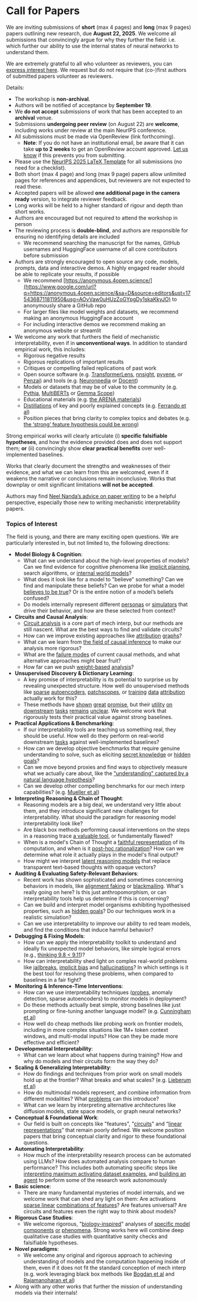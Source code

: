 # Call for Papers
We are inviting submissions of **short** (max 4 pages) and **long** (max 9 pages) papers outlining new research, due **August 22, 2025**. We welcome all submissions that convincingly argue for why they further the field: i.e. which further our ability to use the internal states of neural networks to understand them. 

We are extremely grateful to all who volunteer as reviewers, you can [express interest here](https://www.google.com/url?q=https://docs.google.com/forms/d/e/1FAIpQLSdiw1SJllzoTz_nqzDTzTOGb9DV3W_truQyh-WvYj_QGIi7Mg/viewform?usp%3Ddialog&sa=D&source=editors&ust=1754368711808344&usg=AOvVaw3GuDFgTW7ahju8UI7mfgrr). We request but do not require that (co-)first authors of submitted papers volunteer as reviewers. 

Details: 
* The workshop is **non-archival**.
* Authors will be notified of acceptance by **September 19**.
* We **do not accept** submissions of work that has been accepted to an **archival** venue.
* Submissions **undergoing peer review** (on August 22) are **welcome**, including works under review at the main NeurIPS conference.
* All submissions must be made via OpenReview (link forthcoming).
  * **Note**: If you do not have an institutional email, be aware that it can take **up to 2 weeks** to get an OpenReview account approved. [Let us know](mailto:neurips2025@mechinterpworkshop.com) if this prevents you from submitting.
* Please use the [NeurIPS 2025 LaTeX Template](https://www.google.com/url?q=https://media.neurips.cc/Conferences/NeurIPS2025/Styles.zip&sa=D&source=editors&ust=1754368711810379&usg=AOvVaw2eNwEyxFlHr_nIwVnHCKTO) for all submissions (no need for a checklist).
* Both short (max 4 page) and long (max 9 page) papers allow unlimited pages for references and appendices, but reviewers are not expected to read these.
* Accepted papers will be allowed **one additional page in the camera ready** version, to integrate reviewer feedback.
* Long works will be held to a higher standard of rigour and depth than short works.
* Authors are encouraged but not required to attend the workshop in person
* The reviewing process is **double-blind**, and authors are responsible for ensuring no identifying details are included
  * We recommend searching the manuscript for the names, GitHub usernames and HuggingFace username of all core contributors before submission
* Authors are strongly encouraged to open source any code, models, prompts, data and interactive demos. A highly engaged reader should be able to replicate your results, if possible
  * We recommend [https://anonymous.4open.science/](https://www.google.com/url?q=https://anonymous.4open.science/&sa=D&source=editors&ust=1754368711811950&usg=AOvVaw0uHUzZoGYpgDy1skaKkyJO) to anonymously share a GitHub repo
  * For larger files like model weights and datasets, we recommend making an anonymous HuggingFace account
  * For including interactive demos we recommend making an anonymous website or streamlit
* We welcome any work that furthers the field of mechanistic interpretability, even if in **unconventional ways**. In addition to standard empirical work, this includes:
  * Rigorous negative results
  * Rigorous replications of important results
  * Critiques or compelling failed replications of past work
  * Open source software (e.g. [TransformerLens](https://www.google.com/url?q=https://github.com/neelnanda-io/TransformerLens&sa=D&source=editors&ust=1754368711814014&usg=AOvVaw3a1x2WQya6sv4WKYsBiToZ), [nnsight](https://www.google.com/url?q=https://github.com/ndif-team/nnsight&sa=D&source=editors&ust=1754368711814172&usg=AOvVaw0WHS3SYB_3JJFs5In0PMaM), [pyvene](https://www.google.com/url?q=https://github.com/stanfordnlp/pyvene/tree/main/pyvene/models/mlp&sa=D&source=editors&ust=1754368711814356&usg=AOvVaw0ZMBEZrSBc_SrDX5JtnV5Z), or [Penzai](https://www.google.com/url?q=https://github.com/google-deepmind/penzai&sa=D&source=editors&ust=1754368711814525&usg=AOvVaw3jXdk-2LYm9-rBxM5fq1Vd)) and tools (e.g. [Neuronpedia](https://www.google.com/url?q=http://neuronpedia.org&sa=D&source=editors&ust=1754368711814718&usg=AOvVaw0buiFf70YKyvl8RgcfmckJ) or [Docent](https://www.google.com/url?q=https://transluce.org/introducing-docent&sa=D&source=editors&ust=1754368711814875&usg=AOvVaw36EdU0yCbvawi7wUXaF5c_))
  * Models or datasets that may be of value to the community (e.g. [Pythia](https://www.google.com/url?q=https://arxiv.org/abs/2304.01373&sa=D&source=editors&ust=1754368711815142&usg=AOvVaw0Dtn3kZFu87rAkS-ip0ZpA), [MultiBERTs](https://www.google.com/url?q=https://arxiv.org/abs/2106.16163&sa=D&source=editors&ust=1754368711815203&usg=AOvVaw2hLSvVzXelosuqy49SzSOr) or [Gemma Scope](https://www.google.com/url?q=https://arxiv.org/abs/2408.05147&sa=D&source=editors&ust=1754368711815282&usg=AOvVaw11mdxWE7NstrFREy8IBq-c))
  * Educational materials (e.g. [the ARENA materials](https://www.google.com/url?q=https://arena3-chapter1-transformer-interp.streamlit.app/&sa=D&source=editors&ust=1754368711815445&usg=AOvVaw2o5VwJ494wmJ0XFD3T-nzB))
  * [Distillations](https://www.google.com/url?q=https://distill.pub/2017/research-debt/&sa=D&source=editors&ust=1754368711815538&usg=AOvVaw3zMAP8_CfkXOTeiuyksTk-) of key and poorly explained concepts (e.g. [Ferrando et al](https://www.google.com/url?q=https://arxiv.org/abs/2405.00208&sa=D&source=editors&ust=1754368711815683&usg=AOvVaw2OMkULs0YDOdt--qsnpXXJ))
  * Position pieces that bring clarity to complex topics and debates (e.g. [the ‘strong’ feature hypothesis could be wrong](https://www.google.com/url?q=https://www.alignmentforum.org/posts/tojtPCCRpKLSHBdpn/the-strong-feature-hypothesis-could-be-wrong&sa=D&source=editors&ust=1754368711816029&usg=AOvVaw0ItwU3IX0Jre7nSGCWUhOK))

Strong empirical works will clearly articulate (i) **specific falsifiable hypotheses**, and how the evidence provided does and does not support them; **or** (ii) convincingly show **clear practical benefits** over well-implemented baselines. 

Works that clearly document the strengths and weaknesses of their evidence, and what we can learn from this are welcomed, even if it weakens the narrative or conclusions remain inconclusive. Works that downplay or omit significant limitations **will not be accepted**. 

Authors may find [Neel Nanda’s advice on paper writing](https://www.google.com/url?q=https://www.alignmentforum.org/posts/eJGptPbbFPZGLpjsp/highly-opinionated-advice-on-how-to-write-ml-papers&sa=D&source=editors&ust=1754368711817819&usg=AOvVaw11UatooCYPnG6fZiB59oZT) to be a helpful perspective, especially those new to writing mechanistic interpretability papers. 
### Topics of Interest
The field is young, and there are many exciting open questions. We are particularly interested in, but not limited to, the following directions: 
* **Model Biology & Cognition**:
  * What can we understand about the high-level properties of models? Can we find evidence for cognitive phenomena like [implicit planning](https://www.google.com/url?q=https://transformer-circuits.pub/2025/attribution-graphs/biology.html%23dives-poems&sa=D&source=editors&ust=1754368711818839&usg=AOvVaw3LuwP1nyzejUeydfHQ5OUM), search algorithms, or [internal world models](https://www.google.com/url?q=https://arxiv.org/abs/2210.13382&sa=D&source=editors&ust=1754368711818982&usg=AOvVaw0i7o0Pqz_9Jn8bZSScuknG)?
  * What does it look like for a model to "believe" something? Can we find and manipulate these beliefs? Can we probe for what a model [believes to be true](https://www.google.com/url?q=https://arxiv.org/abs/2310.06824&sa=D&source=editors&ust=1754368711819409&usg=AOvVaw0DjnK-t1m2622E3yfBCVj5)? Or is the entire notion of a model’s beliefs confused?
  * Do models internally represent different [personas](https://www.google.com/url?q=https://arxiv.org/abs/2406.12094&sa=D&source=editors&ust=1754368711819679&usg=AOvVaw184Q8utn2GrkCRxXj1r-pE) or [simulators](https://www.google.com/url?q=https://www.nature.com/articles/s41586-023-06647-8&sa=D&source=editors&ust=1754368711819810&usg=AOvVaw0KaVN9E0gYcyIRUFRn1J1o) that drive their behavior, and how are these selected from context?
* **Circuits and Causal Analysis**:
  * [Circuit analysis](https://www.google.com/url?q=https://distill.pub/2020/circuits/zoom-in/&sa=D&source=editors&ust=1754368711820108&usg=AOvVaw0p4FEY6F8xLxD3kI-BWzni) is a core part of mech interp, but our methods are still nascent. What are the best ways to find and validate circuits?
  * How can we improve existing approaches like [attribution](https://www.google.com/url?q=https://arxiv.org/abs/2406.11944&sa=D&source=editors&ust=1754368711820390&usg=AOvVaw1bLOkF3aEoUq2cwUJjVMrQ) [graphs](https://www.google.com/url?q=https://transformer-circuits.pub/2025/attribution-graphs/methods.html&sa=D&source=editors&ust=1754368711820476&usg=AOvVaw0djn8OuQYfLE1RwgTbFyMA)?
  * What can we learn from [the field of causal inference](https://www.google.com/url?q=https://arxiv.org/abs/2407.04690&sa=D&source=editors&ust=1754368711820651&usg=AOvVaw2guCbSnpYxPQsgb0hZTSzf) to make our analysis more rigorous?
  * What are the [failure modes](https://www.google.com/url?q=https://arxiv.org/abs/2307.15771&sa=D&source=editors&ust=1754368711820822&usg=AOvVaw0o2sWUqoZCgz7yE9ZPmtm7) of current causal methods, and what alternative approaches might bear fruit?
  * How far can we push [weight-based](https://www.google.com/url?q=https://arxiv.org/abs/2301.05217&sa=D&source=editors&ust=1754368711821085&usg=AOvVaw2LwU1xilszZkP8_2u7CTB4) [analysis](https://www.google.com/url?q=https://arxiv.org/abs/2410.08417&sa=D&source=editors&ust=1754368711821248&usg=AOvVaw3dnKivw2tO4YVqXs1vekj1)?
* **Unsupervised Discovery & Dictionary Learning**:
  * A key promise of interpretability is its potential to surprise us by revealing unexpected structure. How well do unsupervised methods like [sparse](https://www.google.com/url?q=https://arxiv.org/abs/2103.15949&sa=D&source=editors&ust=1754368711821709&usg=AOvVaw0x0zvGvc7qmn6mIw3M-Tuu) [autoencoders](https://www.google.com/url?q=https://transformer-circuits.pub/2023/monosemantic-features&sa=D&source=editors&ust=1754368711821810&usg=AOvVaw31eXdEMQl2R2QCuAYozjQx), [patch](https://www.google.com/url?q=https://arxiv.org/abs/2401.06102&sa=D&source=editors&ust=1754368711821882&usg=AOvVaw2GNv5uSybzhaPoxIw2nkse)[scopes](https://www.google.com/url?q=https://arxiv.org/abs/2403.10949v2&sa=D&source=editors&ust=1754368711821935&usg=AOvVaw0WP18tuLAE35z3eV1_Jeqc), or [training](https://www.google.com/url?q=https://proceedings.mlr.press/v70/koh17a?ref%3Dhttps://githubhelp.com&sa=D&source=editors&ust=1754368711822052&usg=AOvVaw1hT0zNUef-_axTDZ18l5sl) [data](https://www.google.com/url?q=https://arxiv.org/abs/2308.03296&sa=D&source=editors&ust=1754368711822124&usg=AOvVaw3aYGgNU1xUaUmaCLTs_M61) [attribution](https://www.google.com/url?q=https://arxiv.org/abs/2205.11482&sa=D&source=editors&ust=1754368711822200&usg=AOvVaw36B9K8YisCJDyzK5sCtGra) actually work for this?
  * These methods have [shown](https://www.google.com/url?q=https://transformer-circuits.pub/2024/scaling-monosemanticity/index.html&sa=D&source=editors&ust=1754368711822407&usg=AOvVaw15ULF21UzicS1KG43SyKtP) [great](https://www.google.com/url?q=https://transformer-circuits.pub/2025/attribution-graphs/biology.html&sa=D&source=editors&ust=1754368711822531&usg=AOvVaw0VOi4cLKkUboYr2SYpX21-) [promise](https://www.google.com/url?q=https://arxiv.org/abs/2503.10965&sa=D&source=editors&ust=1754368711822608&usg=AOvVaw3ZWEKQitc6JxoS_mf-pmwx), but their [utility](https://www.google.com/url?q=https://arxiv.org/abs/2502.16681&sa=D&source=editors&ust=1754368711822694&usg=AOvVaw0c3_5h3CfxfjexTohbtZNx) [on](https://www.google.com/url?q=https://www.tilderesearch.com/blog/sieve&sa=D&source=editors&ust=1754368711822775&usg=AOvVaw1HfGvBFqHm2gKYcpLUXHpU) [downstream](https://www.google.com/url?q=https://arxiv.org/abs/2501.17148&sa=D&source=editors&ust=1754368711822850&usg=AOvVaw1y7eoZeg_2bTUpzz8e7U8Q) [tasks](https://www.google.com/url?q=https://transformer-circuits.pub/2024/features-as-classifiers/index.html&sa=D&source=editors&ust=1754368711822950&usg=AOvVaw34ZbDW5_mlQ_c6Hy3i2DP3) [remains](https://www.google.com/url?q=https://arxiv.org/abs/2502.04382&sa=D&source=editors&ust=1754368711823032&usg=AOvVaw15a9HLeOTzE2xo-H3-_W-E) [unclear](https://www.google.com/url?q=https://www.alignmentforum.org/posts/4uXCAJNuPKtKBsi28/negative-results-for-saes-on-downstream-tasks&sa=D&source=editors&ust=1754368711823141&usg=AOvVaw2NZVpo7LNOrQW7J1ng9ouz). We welcome work that rigorously tests their practical value against strong baselines.
* **Practical Applications & Benchmarking**:
  * If our interpretability tools are teaching us something real, they should be useful. How well do they perform on real-world downstream [tasks](https://www.google.com/url?q=https://www.lesswrong.com/posts/wGRnzCFcowRCrpX4Y/downstream-applications-as-validation-of-interpretability&sa=D&source=editors&ust=1754368711823686&usg=AOvVaw0psj9eH2NwXiO4ckkGKDO5) against well-implemented baselines?
  * How can we develop objective benchmarks that require genuine understanding to solve, such as eliciting [secret knowledge](https://www.google.com/url?q=https://arxiv.org/abs/2505.14352&sa=D&source=editors&ust=1754368711823961&usg=AOvVaw2mxcHCuRwunl73nnOiwsj0) or [hidden goals](https://www.google.com/url?q=https://arxiv.org/abs/2503.10965&sa=D&source=editors&ust=1754368711824050&usg=AOvVaw0H0R_aUUNuQJmGQy2nK1SE)?
  * Can we move beyond proxies and find ways to objectively measure what we actually care about, like the ["understanding" captured by a natural language hypothesis](https://www.google.com/url?q=https://arxiv.org/abs/2502.04382&sa=D&source=editors&ust=1754368711824315&usg=AOvVaw2UpiMqM93py1x8Fy24mggV)?
  * Can we develop other compelling benchmarks for our mech interp capabilities? (e.g. [Mueller et al](https://www.google.com/url?q=https://arxiv.org/abs/2504.13151&sa=D&source=editors&ust=1754368711824489&usg=AOvVaw0o_GHMG7yNghIZuekowZKe))
* **Interpreting Reasoning & Chain of Thought**:
  * Reasoning models are a big deal, we understand very little about them, and they introduce significant new challenges for interpretability. What should the paradigm for reasoning model interpretability look like?
  * Are black box methods performing causal interventions on the steps in a reasoning trace [a valuable tool](https://www.google.com/url?q=https://arxiv.org/abs/2506.19143&sa=D&source=editors&ust=1754368711825003&usg=AOvVaw0BiIDUFBX11BgDNOQctE4F), or fundamentally flawed?
  * When is a model's Chain of Thought a [faithful representation](https://www.google.com/url?q=https://arxiv.org/abs/2305.04388&sa=D&source=editors&ust=1754368711825197&usg=AOvVaw2ZRQqu5eqT18D57hWmUkDn) of its computation, and when is it [post-hoc rationalization](https://www.google.com/url?q=https://arxiv.org/abs/2503.08679&sa=D&source=editors&ust=1754368711825308&usg=AOvVaw3fvKAjp1KZIsgoRbL3sn1H)? How can we determine what role it actually plays in the model's final output?
  * How might we interpret [latent reasoning models](https://www.google.com/url?q=https://arxiv.org/abs/2412.06769&sa=D&source=editors&ust=1754368711825499&usg=AOvVaw1ZLKbgZdFIoF6x3LYOevsB) that replace transparent text-based thoughts with opaque vectors?
* **Auditing & Evaluating Safety-Relevant Behaviors**:
  * Recent work has shown sophisticated and sometimes concerning behaviors in models, like [alignment faking](https://www.google.com/url?q=https://arxiv.org/abs/2412.14093&sa=D&source=editors&ust=1754368711825875&usg=AOvVaw31NuuqpzSDCzr45HP_uhFj) or [blackmailing](https://www.google.com/url?q=https://www.anthropic.com/research/agentic-misalignment&sa=D&source=editors&ust=1754368711825951&usg=AOvVaw37UFxIiImZ8vJro3kt7qFg). What's really going on here? Is this just anthropomorphism, or can interpretability tools help us determine if this is concerning?
  * Can we build and interpret model organisms exhibiting hypothesised properties, such as [hidden goals](https://www.google.com/url?q=https://arxiv.org/abs/2503.10965&sa=D&source=editors&ust=1754368711826324&usg=AOvVaw2XWN5H7iQ_utmTy1QNPC4D)? Do our techniques work in a realistic simulation?
  * Can we use interpretability to improve our ability to red team models, and find the conditions that induce harmful behavior?
* **Debugging & Fixing Models**:
  * How can we apply the interpretability toolkit to understand and ideally fix unexpected model behaviors, like simple logical errors (e.g., [thinking 9.8 < 9.11](https://www.google.com/url?q=https://transluce.org/observability-interface&sa=D&source=editors&ust=1754368711826973&usg=AOvVaw1k5foiWAeVyU1ig9WZ6lnL))?
  * How can interpretability shed light on complex real-world problems like [jailbreaks](https://www.google.com/url?q=https://transformer-circuits.pub/2025/attribution-graphs/biology.html%23dives-jailbreak&sa=D&source=editors&ust=1754368711827194&usg=AOvVaw0rhBGAwyt15ukReumCHOjG), [implicit bias](https://www.google.com/url?q=https://arxiv.org/abs/2506.10922&sa=D&source=editors&ust=1754368711827272&usg=AOvVaw1PV8CwNpd3OIu1wxtwFon5) and [hallucinations](https://www.google.com/url?q=https://arxiv.org/abs/2411.14257&sa=D&source=editors&ust=1754368711827352&usg=AOvVaw2rQGmOkeJu3de1ba0uuFlJ)? In which settings is it the best tool for resolving these problems, when compared to baselines in a fair fight?
* **Monitoring & Inference-Time Interventions**:
  * How can we use interpretability techniques ([probes](https://www.google.com/url?q=https://arxiv.org/abs/2102.12452&sa=D&source=editors&ust=1754368711827702&usg=AOvVaw142EdRdvJI-lSqrNV63OWl), anomaly detection, sparse autoencoders) to monitor models in deployment?
  * Do these methods actually beat simple, strong baselines like just prompting or fine-tuning another language model? (e.g. [Cunningham et al](https://www.google.com/url?q=https://alignment.anthropic.com/2025/cheap-monitors/&sa=D&source=editors&ust=1754368711828048&usg=AOvVaw3NSgDM6_LfwdDXM8XhOPJC))
  * How well do cheap methods like probing work on frontier models, including in more complex situations like 1M+ token context windows, and multi-modal inputs? How can they be made more effective and efficient?
* **Developmental Interpretability**:
  * What can we learn about what happens during training? How and why do models and their circuits form the way they do?
* **Scaling & Generalizing Interpretability**:
  * How do findings and techniques from prior work on small models hold up at the frontier? What breaks and what scales? (e.g. [Lieberum et al](https://www.google.com/url?q=https://arxiv.org/abs/2307.09458&sa=D&source=editors&ust=1754368711828811&usg=AOvVaw1vD2rWi2BQIL3l9fWNez6j))
  * How do multimodal models represent, and combine information from different modalities? What [problems](https://www.google.com/url?q=https://openreview.net/pdf?id%3DVUhRdZp8ke&sa=D&source=editors&ust=1754368711829019&usg=AOvVaw3mNAnE9x_5lcPwbXqAJmDp) can this introduce?
  * What can we learn by interpreting alternative architectures like diffusion models, state space models, or graph neural networks?
* **Conceptual & Foundational Work**:
  * Our field is built on concepts like "features", "[circuits](https://www.google.com/url?q=https://distill.pub/2020/circuits/zoom-in/&sa=D&source=editors&ust=1754368711829451&usg=AOvVaw1zgMtpeHP06c3V9Rsj3Dvg)" and “[linear representations](https://www.google.com/url?q=https://transformer-circuits.pub/2024/july-update/index.html%23linear-representations&sa=D&source=editors&ust=1754368711829553&usg=AOvVaw0mmefepaYTe76V7zbtaTTH)” that remain poorly defined. We welcome position papers that bring conceptual clarity and rigor to these foundational questions.
* **Automating Interpretability**:
  * How much of the interpretability research process can be automated using LLMs? How does automated analysis compare to human performance? This includes both automating specific steps like [interpreting maximum activating dataset examples](https://www.google.com/url?q=https://openaipublic.blob.core.windows.net/neuron-explainer/paper/index.html&sa=D&source=editors&ust=1754368711830087&usg=AOvVaw2hhSPOeWluHIS-9gENbVAf), and [building an agent](https://www.google.com/url?q=https://arxiv.org/abs/2404.14394&sa=D&source=editors&ust=1754368711830160&usg=AOvVaw0a7bPU7T5KyqOP4tqmeAwR) to perform some of the research work autonomously
* **Basic science**:
  * There are many fundamental mysteries of model internals, and we welcome work that can shed any light on them: Are activations [sparse linear](https://www.google.com/url?q=https://arxiv.org/abs/1601.03764&sa=D&source=editors&ust=1754368711830479&usg=AOvVaw07KnZTl_xwUGnvuwRqF2RK) [combinations of features](https://www.google.com/url?q=https://transformer-circuits.pub/2022/toy_model/index.html&sa=D&source=editors&ust=1754368711830571&usg=AOvVaw30uEAyR_-p7ztzClLCXvGw)? Are features universal? Are circuits and features even the right way to think about models?
* **Rigorous Case Studies**:
  * We welcome rigorous, "[biology-inspired](https://www.google.com/url?q=https://distill.pub/2020/circuits/curve-circuits/&sa=D&source=editors&ust=1754368711830911&usg=AOvVaw0EexJiJrjvo1T3rO9YoMKq)" analyses of [specific model](https://www.google.com/url?q=https://arxiv.org/abs/2310.04625&sa=D&source=editors&ust=1754368711830996&usg=AOvVaw25fcfffXIvkGP33EbibzOQ) [components](https://www.google.com/url?q=https://transformer-circuits.pub/2024/scaling-monosemanticity/index.html&sa=D&source=editors&ust=1754368711831080&usg=AOvVaw2--q_Zng8XhLy3GbmHBGw0) [or](https://www.google.com/url?q=https://arxiv.org/abs/2305.01610&sa=D&source=editors&ust=1754368711831133&usg=AOvVaw3NmekAsmnd_BXhY559plZC) [phenomena](https://www.google.com/url?q=https://arxiv.org/abs/2306.09346&sa=D&source=editors&ust=1754368711831215&usg=AOvVaw0i-tjNDPIZy6qzTA5nfau0). Strong works here will combine deep qualitative case studies with quantitative sanity checks and falsifiable hypotheses.
* **Novel paradigms**:
  * We welcome any original and rigorous approach to achieving understanding of models and the computation happening inside of them, even if it does not fit the standard conception of mech interp (e.g. work leveraging black box methods like [Bogdan et al](https://www.google.com/url?q=https://arxiv.org/abs/2506.19143&sa=D&source=editors&ust=1754368711831687&usg=AOvVaw3I28LntctomYPvLiBCNIVx) and [Rajamanoharan et al](https://www.google.com/url?q=https://www.alignmentforum.org/posts/wnzkjSmrgWZaBa2aC/self-preservation-or-instruction-ambiguity-examining-the&sa=D&source=editors&ust=1754368711831805&usg=AOvVaw3fMy7LHEyIv4nMZq5r2MLC))
* Along with any other works that further the mission of understanding models via their internals!